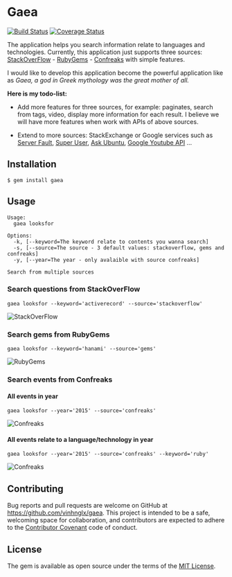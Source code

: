 # Gaea

[![Build Status](https://travis-ci.org/vinhnglx/gaea.svg?branch=develop)](https://travis-ci.org/vinhnglx/gaea)
[![Coverage Status](https://coveralls.io/repos/github/vinhnglx/gaea/badge.svg?branch=develop)](https://coveralls.io/github/vinhnglx/gaea?branch=develop)

 The application helps you search information relate to languages and technologies. Currently, this application just supports three sources: [StackOverFlow](http://stackoverflow.com/) - [RubyGems](https://rubygems.org/) - [Confreaks](http://confreaks.tv/) with simple features.

I would like to develop this application become the powerful application like as *Gaea, a god in Greek mythology was the great mother of all.*

**Here is my todo-list:**

- Add more features for three sources, for example: paginates, search from tags, video, display more information for each result. I believe we will have more features when work with APIs of above sources.

- Extend to more sources: StackExchange or Google services such as [Server Fault](http://serverfault.com/), [Super User](http://superuser.com/), [Ask Ubuntu](http://askubuntu.com/), [Google Youtube API](https://developers.google.com/youtube/) ...

## Installation

```
$ gem install gaea
```

## Usage

```
Usage:
  gaea looksfor

Options:
  -k, [--keyword=The keyword relate to contents you wanna search]
  -s, [--source=The source - 3 default values: stackoverflow, gems and confreaks]
  -y, [--year=The year - only avalaible with source confreaks]

Search from multiple sources
```

### Search questions from StackOverFlow

```
gaea looksfor --keyword='activerecord' --source='stackoverflow'
```

![StackOverFlow](https://cloud.githubusercontent.com/assets/1997137/13025709/ac0291ca-d240-11e5-8c48-9c7a1c4ba179.png)

### Search gems from RubyGems

```
gaea looksfor --keyword='hanami' --source='gems'
```

![RubyGems](https://cloud.githubusercontent.com/assets/1997137/13025718/f66bfc74-d240-11e5-972f-7087ee420163.png)

### Search events from Confreaks

#### All events in year

```
gaea looksfor --year='2015' --source='confreaks'
```

![Confreaks](https://cloud.githubusercontent.com/assets/1997137/13025738/4d4d36a2-d241-11e5-9c91-5de2bd06fbe4.png)

#### All events relate to a language/technology in year

```
gaea looksfor --year='2015' --source='confreaks' --keyword='ruby'
```

![Confreaks](https://cloud.githubusercontent.com/assets/1997137/13025751/8f3ed200-d241-11e5-91a4-4e63604cc32c.png)

## Contributing

Bug reports and pull requests are welcome on GitHub at https://github.com/vinhnglx/gaea. This project is intended to be a safe, welcoming space for collaboration, and contributors are expected to adhere to the [Contributor Covenant](http://contributor-covenant.org) code of conduct.

## License

The gem is available as open source under the terms of the [MIT License](http://opensource.org/licenses/MIT).
